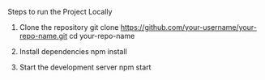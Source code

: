 Steps to run the Project Locally
1. Clone the repository
    git clone https://github.com/your-username/your-repo-name.git
    cd your-repo-name

2. Install dependencies
    npm install
   
4. Start the development server
    npm start


